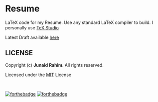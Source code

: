 # Resume

LaTeX code for my Resume. Use any standard LaTeX compiler to build. I personally use [TeX Studio](https://www.texstudio.org/)

Latest Draft available [here](https://github.com/junaidrahim/resume/blob/master/June%202020/resume.pdf)

## LICENSE

Copyright (c) **Junaid Rahim**. All rights reserved.

Licensed under the [MIT](LICENSE) License

<br>

[![forthebadge](https://forthebadge.com/images/badges/just-plain-nasty.svg)](https://forthebadge.com) [![forthebadge](https://forthebadge.com/images/badges/built-with-love.svg)](https://forthebadge.com)
